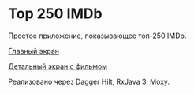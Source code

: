 # Top 250 IMDb

Простое приложение, показывающее топ-250 IMDb.

[Главный экран](https://drive.google.com/file/d/1LSEWh-hSzH9b0MZERlgCEXAzNjZP92Lj/view?usp=sharing)


[Детальный экран с фильмом](https://drive.google.com/file/d/1nh3T4fy2neUmHrxOAhlXKOgDaqn9Dlux/view?usp=sharing)

Реализовано через Dagger Hilt, RxJava 3, Moxy.
